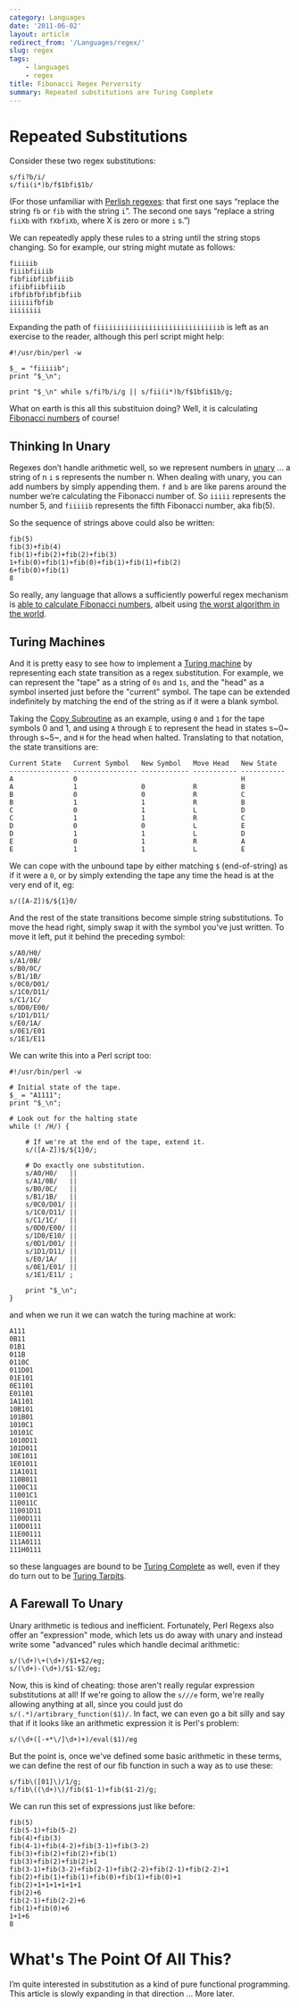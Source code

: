 ```yaml
---
category: Languages
date: '2011-06-02'
layout: article
redirect_from: '/Languages/regex/'
slug: regex
tags:
    - languages
    - regex
title: Fibonacci Regex Perversity
summary: Repeated substitutions are Turing Complete
---
```


Repeated Substitutions
======================

Consider these two regex substitutions:

    s/fi?b/i/
    s/fii(i*)b/f$1bfi$1b/

(For those unfamiliar with [Perlish
regexes](http://en.wikipedia.org/wiki/PCRE): that first one says
“replace the string `fb` or `fib` with the string `i`”. The second one
says “replace a string `fiiXb` with `fXbfiXb`, where X is zero or more
`i` s.”)

We can repeatedly apply these rules to a string until the string stops
changing. So for example, our string might mutate as follows:

    fiiiiib
    fiiibfiiiib
    fibfiibfiibfiiib
    ifiibfiibfiiib
    ifbfibfbfibfibfiib
    iiiiiifbfib
    iiiiiiii

Expanding the path of `fiiiiiiiiiiiiiiiiiiiiiiiiiiiiiiib` is left as an
exercise to the reader, although this perl script might help:

    #!/usr/bin/perl -w

    $_ = "fiiiiib";
    print "$_\n";

    print "$_\n" while s/fi?b/i/g || s/fii(i*)b/f$1bfi$1b/g;    

What on earth is this all this substituion doing? Well, it is
calculating [Fibonacci
numbers](http://en.wikipedia.org/wiki/Fibonacci_number) of course!

Thinking In Unary
-----------------

Regexes don’t handle arithmetic well, so we represent numbers in
[unary](http://en.wikipedia.org/wiki/Unary_numeral_system) ... a string
of n `i` s represents the number n. When dealing with unary, you can add
numbers by simply appending them. `f` and `b` are like parens around the
number we’re calculating the Fibonacci number of. So `iiiii` represents
the number 5, and `fiiiiib` represents the fifth Fibonacci number, aka
fib(5).

So the sequence of strings above could also be written:

    fib(5)
    fib(3)+fib(4)
    fib(1)+fib(2)+fib(2)+fib(3)
    1+fib(0)+fib(1)+fib(0)+fib(1)+fib(1)+fib(2)
    6+fib(0)+fib(1)
    8

So really, any language that allows a sufficiently powerful regex
mechanism is [able to calculate Fibonacci
numbers](http://blog.progopedia.com/2010/may/30/10-unnatural-ways-calculate-fibonacci-numbers/),
albeit using [the worst algorithm in the
world](http://bosker.wordpress.com/2011/04/29/the-worst-algorithm-in-the-world/).

Turing Machines
---------------

And it is pretty easy to see how to implement a [Turing
machine](http://en.wikipedia.org/wiki/Turing_machine) by representing
each state transition as a regex substitution. For example, we can
represent the "tape" as a string of `0s` and `1s`, and the "head" as a
symbol inserted just before the "current" symbol. The tape can be
extended indefinitely by matching the end of the string as if it were a
blank symbol.

Taking the [Copy
Subroutine](http://en.wikipedia.org/wiki/Turing_machine_examples#A_copy_subroutine)
as an example, using `0` and `1` for the tape symbols 0 and 1, and using
`A` through `E` to represent the head in states s~0~ through s~5~, and
`H` for the head when halted. Translating to that notation, the state
transitions are:

    Current State   Current Symbol   New Symbol   Move Head   New State
    --------------- ---------------- ------------ ----------- -----------
    A               0                                         H
    A               1                0            R           B
    B               0                0            R           C
    B               1                1            R           B
    C               0                1            L           D
    C               1                1            R           C
    D               0                0            L           E
    D               1                1            L           D
    E               0                1            R           A
    E               1                1            L           E

We can cope with the unbound tape by either matching `$` (end-of-string)
as if it were a `0`, or by simply extending the tape any time the head
is at the very end of it, eg:

    s/([A-Z])$/${1}0/

And the rest of the state transitions become simple string
substitutions. To move the head right, simply swap it with the symbol
you've just written. To move it left, put it behind the preceding
symbol:

    s/A0/H0/
    s/A1/0B/
    s/B0/0C/
    s/B1/1B/
    s/0C0/D01/
    s/1C0/D11/
    s/C1/1C/
    s/0D0/E00/ 
    s/1D1/D11/
    s/E0/1A/
    s/0E1/E01
    s/1E1/E11

We can write this into a Perl script too:

    #!/usr/bin/perl -w

    # Initial state of the tape.
    $_ = "A1111";
    print "$_\n";

    # Look out for the halting state
    while (! /H/) {

        # If we're at the end of the tape, extend it.
        s/([A-Z])$/${1}0/;

        # Do exactly one substitution.
        s/A0/H0/   ||
        s/A1/0B/   ||
        s/B0/0C/   ||
        s/B1/1B/   ||
        s/0C0/D01/ ||
        s/1C0/D11/ ||
        s/C1/1C/   ||
        s/0D0/E00/ ||
        s/1D0/E10/ ||
        s/0D1/D01/ ||
        s/1D1/D11/ ||
        s/E0/1A/   ||
        s/0E1/E01/ ||
        s/1E1/E11/ ;
    
        print "$_\n";
    }

and when we run it we can watch the turing machine at work:

    A111
    0B11
    01B1
    011B
    0110C
    011D01
    01E101
    0E1101
    E01101
    1A1101
    10B101
    101B01
    1010C1
    10101C
    1010D11
    101D011
    10E1011
    1E01011
    11A1011
    110B011
    1100C11
    11001C1
    110011C
    11001D11
    1100D111
    110D0111
    11E00111
    111A0111
    111H0111

so these languages are bound to be [Turing
Complete](http://en.wikipedia.org/wiki/Turing_complete) as well, even if
they do turn out to be [Turing
Tarpits](http://en.wikipedia.org/wiki/Esoteric_programming_language#Turing_tarpit).

A Farewall To Unary
-------------------

Unary arithmetic is tedious and inefficient. Fortunately, Perl Regexs
also offer an "expression" mode, which lets us do away with unary and
instead write some "advanced" rules which handle decimal arithmetic:

    s/(\d+)\+(\d+)/$1+$2/eg;
    s/(\d+)-(\d+)/$1-$2/eg;

Now, this is kind of cheating: those aren't really regular expression
substitutions at all! If we're going to allow the `s///e` form, we're
really allowing anything at all, since you could just do
`s/(.*)/artibrary_function($1)/`. In fact, we can even go a bit silly
and say that if it looks like an arithmetic expression it is Perl's
problem:

    s/(\d+([-+*\/]\d+)+)/eval($1)/eg

But the point is, once we've defined some basic arithmetic in these
terms, we can define the rest of our fib function in such a way as to
use these:

    s/fib\([01]\)/1/g;
    s/fib\((\d+)\)/fib($1-1)+fib($1-2)/g;

We can run this set of expressions just like before:

    fib(5)
    fib(5-1)+fib(5-2)
    fib(4)+fib(3)
    fib(4-1)+fib(4-2)+fib(3-1)+fib(3-2)
    fib(3)+fib(2)+fib(2)+fib(1)
    fib(3)+fib(2)+fib(2)+1
    fib(3-1)+fib(3-2)+fib(2-1)+fib(2-2)+fib(2-1)+fib(2-2)+1
    fib(2)+fib(1)+fib(1)+fib(0)+fib(1)+fib(0)+1
    fib(2)+1+1+1+1+1+1
    fib(2)+6
    fib(2-1)+fib(2-2)+6
    fib(1)+fib(0)+6
    1+1+6
    8

What's The Point Of All This?
=============================

I’m quite interested in substitution as a kind of pure functional
programming. This article is slowly expanding in that direction ... More
later.

